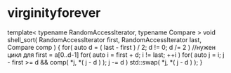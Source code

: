 # virginityforever
template< typename RandomAccessIterator, typename Compare >
void shell_sort( RandomAccessIterator first, RandomAccessIterator last, Compare comp )
{
    for( auto d = ( last - first ) / 2; d != 0; d /= 2 )
//нужен цикл для first = a[0..d-1]
        for( auto i = first + d; i != last; ++i )
            for( auto j = i; j - first >= d && comp( *j, *( j - d ) ); j -= d )
                std::swap( *j, *( j - d ) );
}
